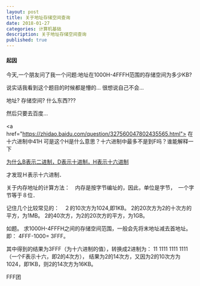 ```yaml
---
layout: post
title: 关于地址存储空间查询
date: 2018-01-27
categories: 计算机基础
description: 关于地址存储空间查询
published: true
---
```


#### 起因

今天,一个朋友问了我一个问题:地址在1000H-4FFFH范围的存储空间为多少KB?

说实话我看到这个题目的时候都是懵的... 很想说自己不会...

地址? 存储空间? 什么东西???

然后只要去百度... 

<a　href="https://zhidao.baidu.com/question/327560047802435565.html"> 在十六进制中41H 可是这个H是什么意思？十六进制中最多不是到F吗？谁能解释一下</a>

<a href="https://zhidao.baidu.com/question/245098935740545044.html"> 为什么B表示二进制，D表示十进制，H表示十六进制</a>

才发现Ｈ表示十六进制．

关于内存地址的计算方法：　内存是按字节编址的，因此，单位是字节，　一个字节等于８位．

记住几个比较常见的：　２的10次方为1024,即1KB。 2的20次方为2的十次方的平方，为1MB。 2的40次方，为2的20次方的平方，为1GB。

如题。 求1000H-4FFFH之间的存储空间范围，一般会先将末地址减去首地址。即： 4FFF-1000= 3FFF。

其中得到的结果为3FFF（为十六进制的值），转换成2进制为： 11 1111 1111 1111 （一个F表示十六，即2的4次方）， 结果为2的14次方，又因为2的10次方为1024，即1KB，则2的14次方为16KB。

FFF团